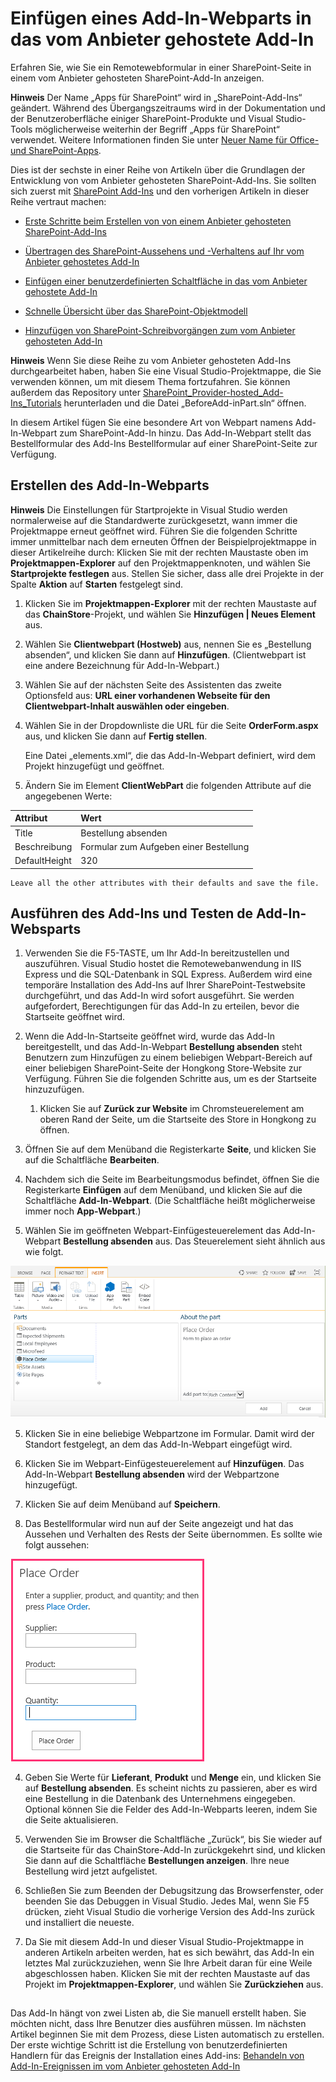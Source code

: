
# <a name="include-an-add-in-part-in-the-provider-hosted-add-in"></a>Einfügen eines Add-In-Webparts in das vom Anbieter gehostete Add-In
Erfahren Sie, wie Sie ein Remotewebformular in einer SharePoint-Seite in einem vom Anbieter gehosteten SharePoint-Add-In anzeigen.
 

 **Hinweis** Der Name „Apps für SharePoint“ wird in „SharePoint-Add-Ins“ geändert. Während des Übergangszeitraums wird in der Dokumentation und der Benutzeroberfläche einiger SharePoint-Produkte und Visual Studio-Tools möglicherweise weiterhin der Begriff „Apps für SharePoint“ verwendet. Weitere Informationen finden Sie unter [Neuer Name für Office- und SharePoint-Apps](new-name-for-apps-for-sharepoint#bk_newname).
 

Dies ist der sechste in einer Reihe von Artikeln über die Grundlagen der Entwicklung von vom Anbieter gehosteten SharePoint-Add-Ins. Sie sollten sich zuerst mit [SharePoint Add-Ins](sharepoint-add-ins) und den vorherigen Artikeln in dieser Reihe vertraut machen:
 

-  [Erste Schritte beim Erstellen von von einem Anbieter gehosteten SharePoint-Add-Ins](get-started-creating-provider-hosted-sharepoint-add-ins)
    
 
-  [Übertragen des SharePoint-Aussehens und -Verhaltens auf Ihr vom Anbieter gehostetes Add-In](give-your-provider-hosted-add-in-the-sharepoint-look-and-feel)
    
 
-  [Einfügen einer benutzerdefinierten Schaltfläche in das vom Anbieter gehostete Add-In](include-a-custom-button-in-the-provider-hosted-add-in)
    
 
-  [Schnelle Übersicht über das SharePoint-Objektmodell](get-a-quick-overview-of-the-sharepoint-object-model)
    
 
-  [Hinzufügen von SharePoint-Schreibvorgängen zum vom Anbieter gehosteten Add-In](add-sharepoint-write-operations-to-the-provider-hosted-add-in)
    
 

 **Hinweis** Wenn Sie diese Reihe zu vom Anbieter gehosteten Add-Ins durchgearbeitet haben, haben Sie eine Visual Studio-Projektmappe, die Sie verwenden können, um mit diesem Thema fortzufahren. Sie können außerdem das Repository unter [SharePoint_Provider-hosted_Add-Ins_Tutorials](https://github.com/OfficeDev/SharePoint_Provider-hosted_Add-ins_Tutorials) herunterladen und die Datei „BeforeAdd-inPart.sln“ öffnen.
 

In diesem Artikel fügen Sie eine besondere Art von Webpart namens Add-In-Webpart zum SharePoint-Add-In hinzu. Das Add-In-Webpart stellt das Bestellformular des Add-Ins Bestellformular auf einer SharePoint-Seite zur Verfügung.
 

## <a name="create-the-add-in-part"></a>Erstellen des Add-In-Webparts


 

 

 **Hinweis** Die Einstellungen für Startprojekte in Visual Studio werden normalerweise auf die Standardwerte zurückgesetzt, wann immer die Projektmappe erneut geöffnet wird. Führen Sie die folgenden Schritte immer unmittelbar nach dem erneuten Öffnen der Beispielprojektmappe in dieser Artikelreihe durch: Klicken Sie mit der rechten Maustaste oben im **Projektmappen-Explorer** auf den Projektmappenknoten, und wählen Sie **Startprojekte festlegen** aus. Stellen Sie sicher, dass alle drei Projekte in der Spalte **Aktion** auf **Starten** festgelegt sind.
 


1. Klicken Sie im **Projektmappen-Explorer** mit der rechten Maustaste auf das **ChainStore**-Projekt, und wählen Sie **Hinzufügen | Neues Element** aus.
    
 
2. Wählen Sie **Clientwebpart (Hostweb)** aus, nennen Sie es „Bestellung absenden“, und klicken Sie dann auf **Hinzufügen**. (Clientwebpart ist eine andere Bezeichnung für Add-In-Webpart.)
    
 
3. Wählen Sie auf der nächsten Seite des Assistenten das zweite Optionsfeld aus: **URL einer vorhandenen Webseite für den Clientwebpart-Inhalt auswählen oder eingeben**.
    
 
4. Wählen Sie in der Dropdownliste die URL für die Seite **OrderForm.aspx** aus, und klicken Sie dann auf **Fertig stellen**.
    
    Eine Datei „elements.xml“, die das Add-In-Webpart definiert, wird dem Projekt hinzugefügt und geöffnet.
    
 
5. Ändern Sie im Element **ClientWebPart** die folgenden Attribute auf die angegebenen Werte:
    

|**Attribut**|**Wert**|
|:-----|:-----|
|Title|Bestellung absenden|
|Beschreibung|Formular zum Aufgeben einer Bestellung|
|DefaultHeight|320|

    Leave all the other attributes with their defaults and save the file.
    
 

## <a name="run-the-add-in-and-test-the-add-in-part"></a>Ausführen des Add-Ins und Testen de Add-In-Websparts


 

 

1. Verwenden Sie die F5-TASTE, um Ihr Add-In bereitzustellen und auszuführen. Visual Studio hostet die Remotewebanwendung in IIS Express und die SQL-Datenbank in SQL Express. Außerdem wird eine temporäre Installation des Add-Ins auf Ihrer SharePoint-Testwebsite durchgeführt, und das Add-In wird sofort ausgeführt. Sie werden aufgefordert, Berechtigungen für das Add-In zu erteilen, bevor die Startseite geöffnet wird.
    
 
2. Wenn die Add-In-Startseite geöffnet wird, wurde das Add-In bereitgestellt, und das Add-In-Webpart **Bestellung absenden** steht Benutzern zum Hinzufügen zu einem beliebigen Webpart-Bereich auf einer beliebigen SharePoint-Seite der Hongkong Store-Website zur Verfügung. Führen Sie die folgenden Schritte aus, um es der Startseite hinzuzufügen.
    
      1. Klicken Sie auf **Zurück zur Website** im Chromsteuerelement am oberen Rand der Seite, um die Startseite des Store in Hongkong zu öffnen.
    
 
  2. Öffnen Sie auf dem Menüband die Registerkarte **Seite**, und klicken Sie auf die Schaltfläche **Bearbeiten**.
    
 
  3. Nachdem sich die Seite im Bearbeitungsmodus befindet, öffnen Sie die Registerkarte **Einfügen** auf dem Menüband, und klicken Sie auf die Schaltfläche **Add-In-Webpart**. (Die Schaltfläche heißt möglicherweise immer noch **App-Webpart**.)
    
 
  4. Wählen Sie im geöffneten Webpart-Einfügesteuerelement das Add-In-Webpart **Bestellung absenden** aus. Das Steuerelement sieht ähnlich aus wie folgt.
    
  ![Das Webpart-Einfügesteuerelement in SharePoint. Das Webpart „Bestellung absenden“ ist hervorgehoben. Sein Name und seine Beschreibung werden in einem Feld auf der rechten Seite angezeigt.](../../images/aae61f89-2e9e-4808-8b0c-2439dad7c701.PNG)
 

 

 
  5. Klicken Sie in eine beliebige Webpartzone im Formular. Damit wird der Standort festgelegt, an dem das Add-In-Webpart eingefügt wird. 
    
 
  6. Klicken Sie im Webpart-Einfügesteuerelement auf **Hinzufügen**. Das Add-In-Webpart **Bestellung absenden** wird der Webpartzone hinzugefügt.
    
 
  7. Klicken Sie auf deim Menüband auf **Speichern**.
    
 
3. Das Bestellformular wird nun auf der Seite angezeigt und hat das Aussehen und Verhalten des Rests der Seite übernommen. Es sollte wie folgt aussehen: 
    
  ![Das Add-In-Webpart „Bestellung absenden“ auf der Seite mit Textfeldern von Produkt, Lieferant und Menge. Auch eine Schaltfläche „Bestellung absenden“ ist verfügbar.](../../images/beae2e3c-c1f4-4334-8ab8-0c42252cb2a2.PNG)
 

 

 
4. Geben Sie Werte für **Lieferant**, **Produkt** und **Menge** ein, und klicken Sie auf **Bestellung absenden**. Es scheint nichts zu passieren, aber es wird eine Bestellung in die Datenbank des Unternehmens eingegeben. Optional können Sie die Felder des Add-In-Webparts leeren, indem Sie die Seite aktualisieren.
    
 
5. Verwenden Sie im Browser die Schaltfläche „Zurück“, bis Sie wieder auf die Startseite für das ChainStore-Add-In zurückgekehrt sind, und klicken Sie dann auf die Schaltfläche **Bestellungen anzeigen**. Ihre neue Bestellung wird jetzt aufgelistet.
    
 
6. Schließen Sie zum Beenden der Debugsitzung das Browserfenster, oder beenden Sie das Debuggen in Visual Studio. Jedes Mal, wenn Sie F5 drücken, zieht Visual Studio die vorherige Version des Add-Ins zurück und installiert die neueste.
    
 
7. Da Sie mit diesem Add-In und dieser Visual Studio-Projektmappe in anderen Artikeln arbeiten werden, hat es sich bewährt, das Add-In ein letztes Mal zurückzuziehen, wenn Sie Ihre Arbeit daran für eine Weile abgeschlossen haben. Klicken Sie mit der rechten Maustaste auf das Projekt im **Projektmappen-Explorer**, und wählen Sie **Zurückziehen** aus.
    
 

## 
<a name="Nextsteps"> </a>

 Das Add-In hängt von zwei Listen ab, die Sie manuell erstellt haben. Sie möchten nicht, dass Ihre Benutzer dies ausführen müssen. Im nächsten Artikel beginnen Sie mit dem Prozess, diese Listen automatisch zu erstellen. Der erste wichtige Schritt ist die Erstellung von benutzerdefinierten Handlern für das Ereignis der Installation eines Add-ins: [Behandeln von Add-In-Ereignissen im vom Anbieter gehosteten Add-In](handle-add-in-events-in-the-provider-hosted-add-in)
 

 

